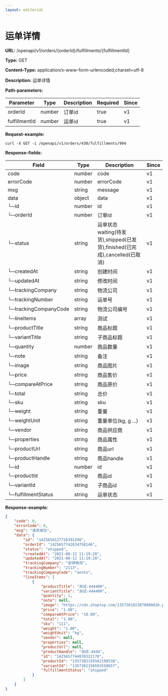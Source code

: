 ```yaml
---
layout: editorial
---
```


# 运单详情

**URL:** /openapi/v1/orders/{orderId}/fulfillments/{fulfillmentId}

**Type:** GET

**Content-Type:** application/x-www-form-urlencoded;charset=utf-8

**Description:** 运单详情

**Path-parameters:**

| Parameter     | Type   | Description | Required | Since |
| ------------- | ------ | ----------- | -------- | ----- |
| orderId       | number | 订单id        | true     | v1    |
| fulfillmentId | number | 运单id        | true     | v1    |

**Request-example:**

```
curl -X GET -i /openapi/v1/orders/430/fulfillments/904
```

**Response-fields:**

| Field                    | Type   | Description                                                 | Since |
| ------------------------ | ------ | ----------------------------------------------------------- | ----- |
| code                     | number | code                                                        | v1    |
| errorCode                | number | errorCode                                                   | v1    |
| msg                      | string | message                                                     | v1    |
| data                     | object | data                                                        | v1    |
| └─id                     | number | id                                                          | v1    |
| └─orderId                | number | 订单id                                                        | v1    |
| └─status                 | string | 运单状态 waiting(待发货),shipped(已发货),finished(已完成),cancelled(已取消) | v1    |
| └─createdAt              | string | 创建时间                                                        | v1    |
| └─updatedAt              | string | 修改时间                                                        | v1    |
| └─trackingCompany        | string | 物流公司                                                        | v1    |
| └─trackingNumber         | string | 运单号                                                         | v1    |
| └─trackingCompanyCode    | string | 物流公司编号                                                      | v1    |
| └─lineItems              | array  | 测试                                                          | v1    |
|      └─productTitle      | string | 商品标题                                                        | v1    |
|      └─variantTitle      | string | 子商品标题                                                       | v1    |
|      └─quantity          | number | 商品数量                                                        | v1    |
|      └─note              | string | 备注                                                          | v1    |
|      └─image             | string | 商品图片                                                        | v1    |
|      └─price             | string | 商品售价                                                        | v1    |
|      └─compareAtPrice    | string | 商品原价                                                        | v1    |
|      └─total             | string | 总价                                                          | v1    |
|      └─sku               | string | sku                                                         | v1    |
|      └─weight            | string | 重量                                                          | v1    |
|      └─weightUnit        | string | 重量单位(kg, g ...)                                             | v1    |
|      └─vendor            | string | 商品供应商                                                       | v1    |
|      └─properties        | string | 商品属性                                                        | v1    |
|      └─productUrl        | string | 商品url                                                       | v1    |
|      └─productHandle     | string | 商品handle                                                    | v1    |
|      └─id                | number | id                                                          | v1    |
|      └─productId         | string | 商品id                                                        | v1    |
|      └─variantId         | string | 子商品id                                                       | v1    |
|      └─fulfillmentStatus | string | 运单状态                                                        | v1    |

**Response-example:**

```json
{
    "code": 0,
    "errorCode": 0,
    "msg": "请求成功",
    "data": {
        "id": "1425658127726391298",
        "orderId": "1425657742634758146",
        "status": "shipped",
        "createdAt": "2021-08-12 11:19:20",
        "updatedAt": "2021-08-12 11:19:20",
        "trackingCompany": "安得物流",
        "trackingNumber": "2113",
        "trackingCompanyCode": "annto",
        "lineItems": [
            {
                "productTitle": "测试-444400",
                "variantTitle": "测试-444400",
                "quantity": 1,
                "note": null,
                "image": "https://cdn.shoptop.com/1357301923878989826.png",
                "price": "1.00",
                "compareAtPrice": "10.00",
                "total": "1.00",
                "sku": "111",
                "weight": "1.00",
                "weightUnit": "kg",
                "vendor": null,
                "properties": null,
                "productUrl": null,
                "productHandle": "测试-4444",
                "id": "1425657744870322178",
                "productId": "1357302156562198530",
                "variantId": "1357302156591558657",
                "fulfillmentStatus": "shipped"
            }
        ]
    }
}
```
